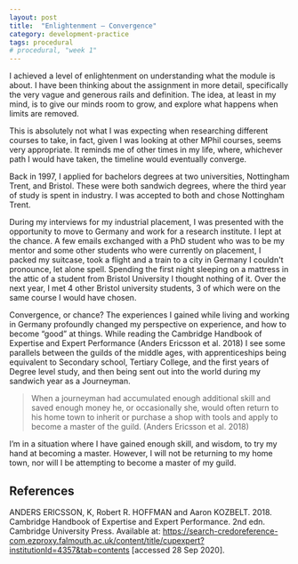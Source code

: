 ```yaml
---
layout: post
title:  "Enlightenment — Convergence"
category: development-practice
tags: procedural
# procedural, "week 1"
---
```


I achieved a level of enlightenment on understanding what the module is about. I have been thinking about the assignment in more detail, specifically the very vague and generous rails and definition. The idea, at least in my mind, is to give our minds room to grow, and explore what happens when limits are removed.

This is absolutely not what I was expecting when researching different courses to take, in fact, given I was looking at other MPhil courses, seems very appropriate. It reminds me of other times in my life, where, whichever path I would have taken, the timeline would eventually converge.

Back in 1997, I applied for bachelors degrees at two universities, Nottingham Trent, and Bristol. These were both sandwich degrees, where the third year of study is spent in industry. I was accepted to both and chose Nottingham Trent.

During my interviews for my industrial placement, I was presented with the opportunity to move to Germany and work for a research institute. I lept at the chance. A few emails exchanged with a PhD student who was to be my mentor and some other students who were currently on placement, I packed my suitcase, took a flight and a train to a city in Germany I couldn't pronounce, let alone spell. Spending the first night sleeping on a mattress in the attic of a student from Bristol University I thought nothing of it. Over the next year, I met 4 other Bristol university students, 3 of which were on the same course I would have chosen.

Convergence, or chance? The experiences I gained while living and working in Germany profoundly changed my perspective on experience, and how to become “good” at things. While reading the Cambridge Handbook of Expertise and Expert Performance (Anders Ericsson et al. 2018) I see some parallels between the guilds of the middle ages, with apprenticeships being equivalent to Secondary school, Tertiary College, and the first years of Degree level study, and then being sent out into the world during my sandwich year as a Journeyman.

> When a journeyman had accumulated enough additional skill and saved enough money he, or occasionally she, would often return to his home town to inherit or purchase a shop with tools and apply to become a master of the guild.
(Anders Ericsson et al. 2018)

I’m in a situation where I have gained enough skill, and wisdom, to try my hand at becoming a master. However, I will not be returning to my home town, nor will I be attempting to become a master of my guild.

## References
ANDERS ERICSSON, K, Robert R. HOFFMAN and Aaron KOZBELT. 2018. Cambridge Handbook of Expertise and Expert Performance. 2nd edn. Cambridge University Press. Available at: https://search-credoreference-com.ezproxy.falmouth.ac.uk/content/title/cupexpert?institutionId=4357&tab=contents [accessed 28 Sep 2020].
